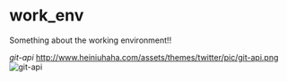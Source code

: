 # work_env
Something about the working environment!!

*git-api*
http://www.heiniuhaha.com/assets/themes/twitter/pic/git-api.png
![git-api](http://www.heiniuhaha.com/assets/themes/twitter/pic/git-api.png)
